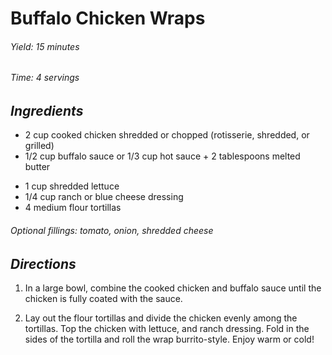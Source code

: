 # Buffalo Chicken Wraps

######  Yield: 15 minutes
######  Time: 4 servings

##  *Ingredients*

- 2 cup cooked chicken shredded or chopped (rotisserie, shredded, or grilled)
- 1/2 cup buffalo sauce or 1/3 cup hot sauce + 2 tablespoons melted butter
<!---->
- 1 cup shredded lettuce
- 1/4 cup ranch or blue cheese dressing
- 4 medium flour tortillas

###### Optional fillings: tomato, onion, shredded cheese

##  *Directions*

1. In a large bowl, combine the cooked chicken and buffalo sauce until the chicken is fully coated with the sauce.

2. Lay out the flour tortillas and divide the chicken evenly among the tortillas. Top the chicken with lettuce, and ranch dressing. Fold in the sides of the tortilla and roll the wrap burrito-style. Enjoy warm or cold!